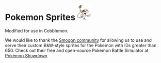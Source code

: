 # Pokemon Sprites <a href="https://pokeapi.co/api/v2/pokemon/smeargle"><img src='https://raw.githubusercontent.com/PokeAPI/sprites/master/sprites/pokemon/other/dream-world/235.svg' height=50px/></a>

Modified for use in Cobblemon.

We would like to thank the [Smogon community](https://www.smogon.com/) for allowing us to use and serve their custom B&W-style sprites for the Pokemon with IDs greater than 650. Check out their free and open-source Pokemon Battle Simulator at [Pokémon Showdown](https://github.com/smogon/pokemon-showdown)
